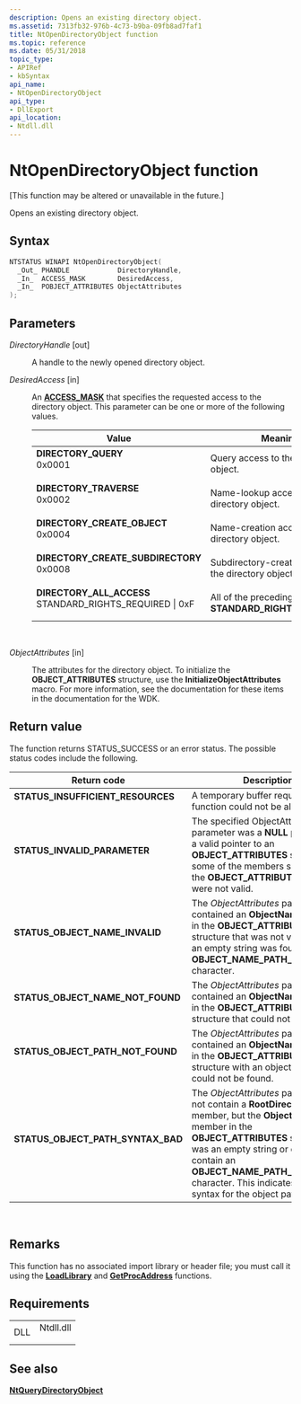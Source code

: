 ```yaml
---
description: Opens an existing directory object.
ms.assetid: 7313fb32-976b-4c73-b9ba-09fb8ad7faf1
title: NtOpenDirectoryObject function
ms.topic: reference
ms.date: 05/31/2018
topic_type: 
- APIRef
- kbSyntax
api_name: 
- NtOpenDirectoryObject
api_type: 
- DllExport
api_location: 
- Ntdll.dll
---
```


# NtOpenDirectoryObject function

\[This function may be altered or unavailable in the future.\]

Opens an existing directory object.

## Syntax


```C++
NTSTATUS WINAPI NtOpenDirectoryObject(
  _Out_ PHANDLE            DirectoryHandle,
  _In_  ACCESS_MASK        DesiredAccess,
  _In_  POBJECT_ATTRIBUTES ObjectAttributes
);
```



## Parameters

<dl> <dt>

*DirectoryHandle* \[out\]
</dt> <dd>

A handle to the newly opened directory object.

</dd> <dt>

*DesiredAccess* \[in\]
</dt> <dd>

An [**ACCESS\_MASK**](../secauthz/access-mask.md) that specifies the requested access to the directory object. This parameter can be one or more of the following values.



| Value                                                                                                                                                                                                                                                                      | Meaning                                                                     |
|----------------------------------------------------------------------------------------------------------------------------------------------------------------------------------------------------------------------------------------------------------------------------|-----------------------------------------------------------------------------|
| <span id="DIRECTORY_QUERY"></span><span id="directory_query"></span><dl> <dt>**DIRECTORY\_QUERY**</dt> <dt>0x0001</dt> </dl>                                            | Query access to the directory object.<br/>                            |
| <span id="DIRECTORY_TRAVERSE"></span><span id="directory_traverse"></span><dl> <dt>**DIRECTORY\_TRAVERSE**</dt> <dt>0x0002</dt> </dl>                                   | Name-lookup access to the directory object.<br/>                      |
| <span id="DIRECTORY_CREATE_OBJECT"></span><span id="directory_create_object"></span><dl> <dt>**DIRECTORY\_CREATE\_OBJECT**</dt> <dt>0x0004</dt> </dl>                   | Name-creation access to the directory object.<br/>                    |
| <span id="DIRECTORY_CREATE_SUBDIRECTORY"></span><span id="directory_create_subdirectory"></span><dl> <dt>**DIRECTORY\_CREATE\_SUBDIRECTORY**</dt> <dt>0x0008</dt> </dl> | Subdirectory-creation access to the directory object.<br/>            |
| <span id="DIRECTORY_ALL_ACCESS"></span><span id="directory_all_access"></span><dl> <dt>**DIRECTORY\_ALL\_ACCESS**</dt> <dt>STANDARD\_RIGHTS\_REQUIRED \| 0xF</dt> </dl> | All of the preceding rights plus **STANDARD\_RIGHTS\_REQUIRED**.<br/> |



 

</dd> <dt>

*ObjectAttributes* \[in\]
</dt> <dd>

The attributes for the directory object. To initialize the **OBJECT\_ATTRIBUTES** structure, use the **InitializeObjectAttributes** macro. For more information, see the documentation for these items in the documentation for the WDK.

</dd> </dl>

## Return value

The function returns STATUS\_SUCCESS or an error status. The possible status codes include the following.



| Return code                                                                                                       | Description                                                                                                                                                                                                                                                                                               |
|-------------------------------------------------------------------------------------------------------------------|-----------------------------------------------------------------------------------------------------------------------------------------------------------------------------------------------------------------------------------------------------------------------------------------------------------|
| <dl> <dt>**STATUS\_INSUFFICIENT\_RESOURCES**</dt> </dl>    | A temporary buffer required by this function could not be allocated.<br/>                                                                                                                                                                                                                           |
| <dl> <dt>**STATUS\_INVALID\_PARAMETER**</dt> </dl>         | The specified ObjectAttributes parameter was a **NULL** pointer, not a valid pointer to an **OBJECT\_ATTRIBUTES** structure, or some of the members specified in the **OBJECT\_ATTRIBUTES** structure were not valid.<br/>                                                                          |
| <dl> <dt>**STATUS\_OBJECT\_NAME\_INVALID**</dt> </dl>      | The *ObjectAttributes* parameter contained an **ObjectName** member in the **OBJECT\_ATTRIBUTES** structure that was not valid because an empty string was found after the **OBJECT\_NAME\_PATH\_SEPARATOR** character.<br/>                                                                        |
| <dl> <dt>**STATUS\_OBJECT\_NAME\_NOT\_FOUND**</dt> </dl>   | The *ObjectAttributes* parameter contained an **ObjectName** member in the **OBJECT\_ATTRIBUTES** structure that could not be found.<br/>                                                                                                                                                           |
| <dl> <dt>**STATUS\_OBJECT\_PATH\_NOT\_FOUND**</dt> </dl>   | The *ObjectAttributes* parameter contained an **ObjectName** member in the **OBJECT\_ATTRIBUTES** structure with an object path that could not be found. <br/>                                                                                                                                      |
| <dl> <dt>**STATUS\_OBJECT\_PATH\_SYNTAX\_BAD** </dt> </dl> | The *ObjectAttributes* parameter did not contain a **RootDirectory** member, but the **ObjectName** member in the **OBJECT\_ATTRIBUTES** structure was an empty string or did not contain an **OBJECT\_NAME\_PATH\_SEPARATOR** character. This indicates incorrect syntax for the object path.<br/> |



 

## Remarks

This function has no associated import library or header file; you must call it using the [**LoadLibrary**](/windows/win32/api/libloaderapi/nf-libloaderapi-loadlibrarya) and [**GetProcAddress**](/windows/win32/api/libloaderapi/nf-libloaderapi-getprocaddress) functions.

## Requirements



|                |                                                                                      |
|----------------|--------------------------------------------------------------------------------------|
| DLL<br/> | <dl> <dt>Ntdll.dll</dt> </dl> |



## See also

<dl> <dt>

[**NtQueryDirectoryObject**](ntquerydirectoryobject.md)
</dt> </dl>

 

 
